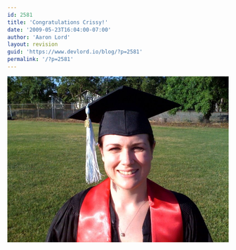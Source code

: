```yaml
---
id: 2581
title: 'Congratulations Crissy!'
date: '2009-05-23T16:04:00-07:00'
author: 'Aaron Lord'
layout: revision
guid: 'https://www.devlord.io/blog/?p=2581'
permalink: '/?p=2581'
---
```


<p class="mobile-photo"><a href="/assets/img/2011/10/photo-792709.jpg"><img src="/assets/img/2011/10/photo-792709.jpg?w=300" border="0" alt="" /></a></p><div class="blogger-post-footer"><img width='1' height='1' src="/congratulations-crissy/"' /></div>